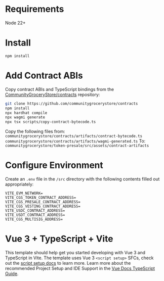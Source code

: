 # Requirements
Node 22+

# Install
`npm install`

# Add Contract ABIs
Copy contract ABIs and TypeScript bindings from the [CommunityGroceryStore/contracts](https://github.com/communitygrocerystore/contracts) repository:
```bash
git clone https://github.com/communitygrocerystore/contracts
npm install
npx hardhat compile
npx wagmi generate
npx tsx scripts/copy-contract-bytecode.ts
```
Copy the following files from:
`communitygrocerystore/contracts/artifacts/contract-bytecode.ts`
`communitygrocerystore/contracts/artifacts/wagmi-generated.ts`
To:
`communitygrocerystore/token-presale/src/assets/contract-artifacts`

# Configure Environment
Create an `.env` file in the `/src` directory with the following contents filled out appropriately:
```
VITE_EVM_NETWORK=
VITE_CGS_TOKEN_CONTRACT_ADDRESS=
VITE_CGS_PRESALE_CONTRACT_ADDRESS=
VITE_CGS_VESTING_CONTRACT_ADDRESS=
VITE_USDC_CONTRACT_ADDRESS=
VITE_USDT_CONTRACT_ADDRESS=
VITE_CGS_MULTISIG_ADDRESS=
```

# Vue 3 + TypeScript + Vite
This template should help get you started developing with Vue 3 and TypeScript in Vite. The template uses Vue 3 `<script setup>` SFCs, check out the [script setup docs](https://v3.vuejs.org/api/sfc-script-setup.html#sfc-script-setup) to learn more.
Learn more about the recommended Project Setup and IDE Support in the [Vue Docs TypeScript Guide](https://vuejs.org/guide/typescript/overview.html#project-setup).

